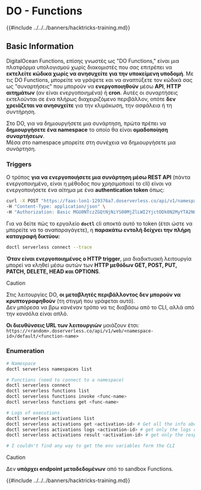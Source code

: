 # DO - Functions

{{#include ../../../banners/hacktricks-training.md}}

## Basic Information

DigitalOcean Functions, επίσης γνωστές ως "DO Functions," είναι μια πλατφόρμα υπολογισμού χωρίς διακομιστές που σας επιτρέπει να **εκτελείτε κώδικα χωρίς να ανησυχείτε για την υποκείμενη υποδομή**. Με τις DO Functions, μπορείτε να γράψετε και να αναπτύξετε τον κώδικά σας ως "συναρτήσεις" που μπορούν να **ενεργοποιηθούν** μέσω **API**, **HTTP αιτημάτων** (αν είναι ενεργοποιημένα) ή **cron**. Αυτές οι συναρτήσεις εκτελούνται σε ένα πλήρως διαχειριζόμενο περιβάλλον, οπότε **δεν χρειάζεται να ανησυχείτε** για την κλιμάκωση, την ασφάλεια ή τη συντήρηση.

Στο DO, για να δημιουργήσετε μια συνάρτηση, πρώτα πρέπει να **δημιουργήσετε ένα namespace** το οποίο θα είναι **ομαδοποίηση συναρτήσεων**.\
Μέσα στο namespace μπορείτε στη συνέχεια να δημιουργήσετε μια συνάρτηση.

### Triggers

Ο τρόπος **για να ενεργοποιήσετε μια συνάρτηση μέσω REST API** (πάντα ενεργοποιημένο, είναι η μέθοδος που χρησιμοποιεί το cli) είναι να ενεργοποιήσετε ένα αίτημα με ένα **authentication token** όπως:
```bash
curl -X POST "https://faas-lon1-129376a7.doserverless.co/api/v1/namespaces/fn-c100c012-65bf-4040-1230-2183764b7c23/actions/functionname?blocking=true&result=true" \
-H "Content-Type: application/json" \
-H "Authorization: Basic MGU0NTczZGQtNjNiYS00MjZlLWI2YjctODk0N2MyYTA2NGQ4OkhwVEllQ2t4djNZN2x6YjJiRmFGc1FERXBySVlWa1lEbUxtRE1aRTludXA1UUNlU2VpV0ZGNjNqWnVhYVdrTFg="
```
Για να δείτε πώς το εργαλείο **`doctl`** cli αποκτά αυτό το token (έτσι ώστε να μπορείτε να το αναπαραγάγετε), η **παρακάτω εντολή δείχνει την πλήρη καταγραφή δικτύου:**
```bash
doctl serverless connect --trace
```
**Όταν είναι ενεργοποιημένος ο HTTP trigger**, μια διαδικτυακή λειτουργία μπορεί να κληθεί μέσω αυτών των **HTTP μεθόδων GET, POST, PUT, PATCH, DELETE, HEAD και OPTIONS**.

> [!CAUTION]
> Στις λειτουργίες DO, **οι μεταβλητές περιβάλλοντος δεν μπορούν να κρυπτογραφηθούν** (τη στιγμή που γράφεται αυτό).\
> Δεν μπόρεσα να βρω κανέναν τρόπο να τις διαβάσω από το CLI, αλλά από την κονσόλα είναι απλό.

**Οι διευθύνσεις URL των λειτουργιών** μοιάζουν έτσι: `https://<random>.doserverless.co/api/v1/web/<namespace-id>/default/<function-name>`

### Enumeration
```bash
# Namespace
doctl serverless namespaces list

# Functions (need to connect to a namespace)
doctl serverless connect
doctl serverless functions list
doctl serverless functions invoke <func-name>
doctl serverless functions get <func-name>

# Logs of executions
doctl serverless activations list
doctl serverless activations get <activation-id> # Get all the info about execution
doctl serverless activations logs <activation-id> # get only the logs of execution
doctl serverless activations result <activation-id> # get only the response result of execution

# I couldn't find any way to get the env variables form the CLI
```
> [!CAUTION]
> Δεν **υπάρχει endpoint μεταδεδομένων** από το sandbox Functions.

{{#include ../../../banners/hacktricks-training.md}}
